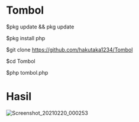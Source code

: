 # Tombol
$pkg update && pkg update

$pkg install php

$git clone https://github.com/hakutaka1234/Tombol

$cd Tombol

$php tombol.php



# Hasil
![Screenshot_20210220_000253](https://user-images.githubusercontent.com/63560321/108537773-99af3700-7310-11eb-8b8a-918172307e28.jpg)
